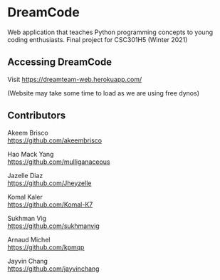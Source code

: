 # DreamCode

Web application that teaches Python programming concepts to young coding enthusiasts. Final project for CSC301H5 (Winter 2021)

## Accessing DreamCode

Visit https://dreamteam-web.herokuapp.com/

(Website may take some time to load as we are using free dynos)

## Contributors

Akeem Brisco\
https://github.com/akeembrisco

Hao Mack Yang\
https://github.com/mulliganaceous

Jazelle Diaz\
https://github.com/Jheyzelle

Komal Kaler\
https://github.com/Komal-K7

Sukhman Vig\
https://github.com/sukhmanvig

Arnaud Michel\
https://github.com/kpmqp

Jayvin Chang\
https://github.com/jayvinchang
